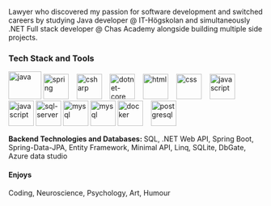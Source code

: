 

Lawyer who discovered my passion for software development and switched careers by studying Java developer @ IT-Högskolan and simultaneously .NET Full stack developer @ Chas Academy alongside building multiple side projects.

  <h3>Tech Stack and Tools</h3>
  <!--https://cdn.jsdelivr.net/gh/devicons/devicon/icons/threejs/threejs-original.svg-->
  <p/>
<p class="align center">
<img src="https://cdn.jsdelivr.net/gh/devicons/devicon/icons/java/java-original.svg" alt="java" width="65" height="55"/> 

  <img src="https://cdn.jsdelivr.net/gh/devicons/devicon/icons/spring/spring-original.svg" alt="spring" width="50" height="50"/>
&nbsp;&nbsp;
<img src="https://cdn.jsdelivr.net/gh/devicons/devicon/icons/csharp/csharp-original.svg" alt="csharp" width="50" height="50"/> 
&nbsp;&nbsp;
<img src="https://cdn.jsdelivr.net/gh/devicons/devicon/icons/dotnetcore/dotnetcore-plain.svg" alt="dotnet-core" width="50" height="50"/> 
&nbsp;&nbsp;
<img src="https://cdn.jsdelivr.net/gh/devicons/devicon/icons/html5/html5-original.svg" alt="html" width="50" height="50"/>
&nbsp;&nbsp;
  <img src="https://cdn.jsdelivr.net/gh/devicons/devicon/icons/css3/css3-original.svg" alt="css" width="50" height="50"/>
&nbsp;&nbsp;
   <img src="https://cdn.jsdelivr.net/gh/devicons/devicon/icons/javascript/javascript-original.svg" alt="javascript" width="50" height="50"/>
&nbsp;&nbsp;
   <img src="https://cdn.jsdelivr.net/gh/devicons/devicon/icons/react/react-original.svg" alt="javascript" width="50" height="50"/>

  <img src="https://cdn.jsdelivr.net/gh/devicons/devicon/icons/microsoftsqlserver/microsoftsqlserver-plain-wordmark.svg" alt="sql-server" width="50" height="50"/> 

   <img src="https://cdn.jsdelivr.net/gh/devicons/devicon/icons/mysql/mysql-original.svg" alt="mysql" width="50" height="50"/>

   <img src="https://cdn.jsdelivr.net/gh/devicons/devicon/icons/mongodb/mongodb-original.svg" alt="mysql" width="50" height="50"/>

  <img src="https://cdn.jsdelivr.net/gh/devicons/devicon/icons/docker/docker-original.svg" alt="docker" width="50" height="50"/>
&nbsp;&nbsp;
   <img src="https://cdn.jsdelivr.net/gh/devicons/devicon/icons/postgresql/postgresql-original.svg" alt="postgresql" width="50" height="50"/>

<p/>    
  <b>Backend Technologies and Databases: </b>  
  SQL, .NET Web API, Spring Boot, Spring-Data-JPA, Entity Framework, Minimal API, Linq, SQLite, DbGate, Azure data studio 
<!--
SQL | .NET Web API | Spring Boot | Spring-Data-JPA | Javafx | Scene Builder | FXML | REST | Thymeleaf | Jdbc | Json | Mockito | JUnit | xUnit | MVC |  Microservices | Ocelot Gateway | CI/CD | Github Actions | Gradle | Entity Framework | Minimal API | Linq | SQLite | DbGate | Azure data studio | Maven | YAML | Password encryption & hashing | Payment processing with Stripe & Paypal | Azure Service Bus | Swagger | Typescript | Markdown | Github API | Scaleability | Responsiveness | Mobile First | Bootstrap | Material ui | Node.js | Three.js | Kaboom.js | Animations | Vite | Redux | Router-dom | Axios | Webstorm | IntelliJ | Visual Studio | VSCode | Spring tool suite | Vim | Git | Bash | Mermaid | Lucid Chart | Draw.io | Postman | Kanban | Trello | Agile & Scrum | Web Content Accessibility Guidelines | It-law | Gdpr-->

  
  <!-- 👋 😊 💜 ✨ 🤓 🌐 📚 💻 ⚙️ 🛠 📄 🎮 🕹️ link -->

   <!-- ---
 
<h4>📚 &nbsp;Publications</h4>
  
  [How Tech Shapes the Law](https://github.com/AnnaAxelsson051/AnnaAxelsson051/files/10737760/Examensarbete.Anna.Axelsson.pdf) 

<h4>💼 &nbsp;Business things I've built</h4>
   
   [Law Firm Website](https://annaaxelsson051.github.io/Law-Firm-website/)
  
<h4>🕹️ &nbsp;Fun things I've built</h4> 
   
   [Sorting Algorithm Visualizer](https://annaaxelsson051.github.io/Sorting-Algorithm-Visualizer/)

   [Retro Super Mario Game](https://annaaxelsson051.github.io/Super-Mario-Game/) (Navigation: < >, space = jump)

-->
 <h4>Enjoys</h4>
<p>Coding, Neuroscience, Psychology, Art, Humour<p/> 

    
    
    
    



